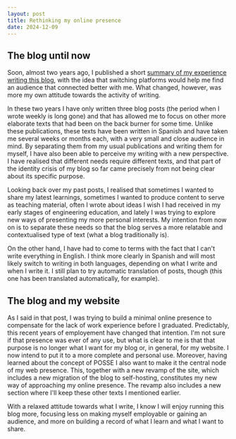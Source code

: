 ```yaml
---
layout: post
title: Rethinking my online presence
date: 2024-12-09
---
```


## The blog until now

Soon, almost two years ago, I published a short [summary of my experience writing this blog](/blog/my-blogging-journey-until-now-i-m-moving-to-hashnode), with the idea that switching platforms would help me find an audience that connected better with me. What changed, however, was more my own attitude towards the activity of writing. 

In these two years I have only written three blog posts (the period when I wrote weekly is long gone) and that has allowed me to focus on other more elaborate texts that had been on the back burner for some time. Unlike these publications, these texts have been written in Spanish and have taken me several weeks or months each, with a very small and close audience in mind. By separating them from my usual publications and writing them for myself, I have also been able to perceive my writing with a new perspective. I have realised that different needs require different texts, and that part of the identity crisis of my blog so far came precisely from not being clear about its specific purpose.

Looking back over my past posts, I realised that sometimes I wanted to share my latest learnings, sometimes I wanted to produce content to serve as teaching material, often I wrote about ideas I wish I had received in my early stages of engineering education, and lately I was trying to explore new ways of presenting my more personal interests. My intention from now on is to separate these needs so that the blog serves a more relatable and contextualised type of text (what a blog traditionally is).

On the other hand, I have had to come to terms with the fact that I can't write everything in English. I think more clearly in Spanish and will most likely switch to writing in both languages, depending on what I write and when I write it. I still plan to try automatic translation of posts, though (this one has been translated automatically, for example).

## The blog and my website

As I said in that post, I was trying to build a minimal online presence to compensate for the lack of work experience before I graduated. Predictably, this recent years of employement have changed that intention. I'm not sure if that presence was ever of any use, but what is clear to me is that that purpose is no longer what I want for my blog or, in general, for my website. I now intend to put it to a more complete and personal use. Moreover, having learned about the concept of POSSE I also want to make it the central node of my web presence. This, together with a new revamp of the site, which includes a new migration of the blog to self-hosting, constitutes my new way of approaching my online presence. The revamp also includes a new section where I'll keep these other texts I mentioned earlier. 

With a relaxed attitude towards what I write, I know I will enjoy running this blog more, focusing less on making myself employable or gaining an audience, and more on building a record of what I learn and what I want to share.

<!--

## El blog hasta ahora

Pronto harán casi dos años publiqué un breve [resumen de mi experiencia escribiendo este blog](/blog/my-blogging-journey-until-now-i-m-moving-to-hashnode), con la idea de que cambiar de plataforma me ayudaría a encontrar una audiencia que conectase mejor conmigo. Sin embargo, lo que cambió fue más bien mi propia actitud respecto a la actividad de escribir.

En estos dos años sólo he escrito tres publicaciones en el blog (queda lejos la etapa en la que escribía semanalmente) y eso me ha permitido centrarme en otro tipo de textos más elaborados que llevaban tiempo en el tintero. A diferencia de estas publicaciones, estos textos los he escrito en español y me han llevado varias semanas o meses cada uno, con una audiencia muy reducida y cercana en mente. Al separarlos de mis publicaciones habituales y redactarlos para mí, también he podido comparar con una nueva perspectiva mi manera de escribir. Me he dado cuenta de que distintas necesidades necesitan distintos textos, y de que parte de la crisis de identidad de mi blog hasta ahora provenía precisamente de no tener claro su propósito específico.

Al revisar mis publicaciones pasadas, me he dado cuenta de que a veces he querido compartir mis últimos aprendizajes, otras veces he querido elaborar contenido que sirva de material didáctico, a menudo he escrito sobre ideas que querría haber recibido en mis primeras etapas de formación como ingeniero, y últimamente intentaba explorar nuevas formas de presentar mis intereses más personales. Mi intención a partir de ahora es separar estas necesidades de manera que el blog sirva para un tipo de textos más cercanos y contextualizados (lo que viene a ser tradicionalmente un blog).

Por otra parte, he tenido que reconciliarme con el hecho de que no puedo escribirlo todo en inglés. Pienso con más claridad en español y lo más probable es que pase a escribir en ambos idiomas, según qué escriba y cuándo lo haga. Todavía tengo pensado probar a traducir automáticamente las publicaciones, igualmente.

## El blog y la web

Como dije en aquella publicación, trataba de construir un mínimo de presencia *online* para compensar la falta de experiencia laboral antes de graduarme. Previsiblemente, mis primeros años empleado han cambiado esa intención. No he llegado a saber con certeza si alguna vez sirvió de algo dicha presencia, pero lo que tengo claro es que ese propósito ya no es el que quiero para mi blog ni, en general, para mi pagina web. Ahora pretendo darle un uso más completo y personal. Además, habiendo aprendido sobre el concepto de POSSE tambień la quiero convertir en el nodo central de mi presencia en la web. Esto, junto con un nuevo *revamp* del sitio, que incluye una nueva migración del blog para autoalojarlo, constituye mi nueva manera de enfocar mi presencia *online*.

Con una actitud relajada hacia lo que escribo, sé que disfrutaré más de llevar este blog, fijándome menos en hacerme empleable o en conseguir audiencia, y más en construir un registro de lo que aprendo y lo que quiero compartir.

-->